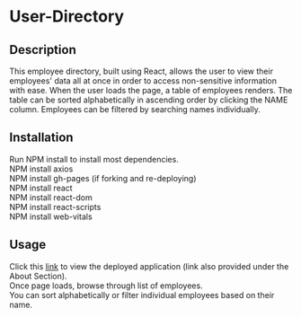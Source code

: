 # User-Directory

## Description

This employee directory, built using React, allows the user to view their employees' data all at once in order to access non-sensitive information with ease. When the user loads the page, a table of employees renders. The table can be sorted alphabetically in ascending order by clicking the NAME column. Employees can be filtered by searching names individually.

## Installation

Run NPM install to install most dependencies.<br>NPM install axios<br>NPM install gh-pages (if forking and re-deploying)<br>NPM install react<br>NPM install react-dom<br>NPM install react-scripts<br>NPM install web-vitals

## Usage

Click this <a href="https://ikeifu.github.io/user-directory/">link</a> to view the deployed application (link also provided under the About Section).<br>Once page loads, browse through list of employees.<br>You can sort alphabetically or filter individual employees based on their name.
